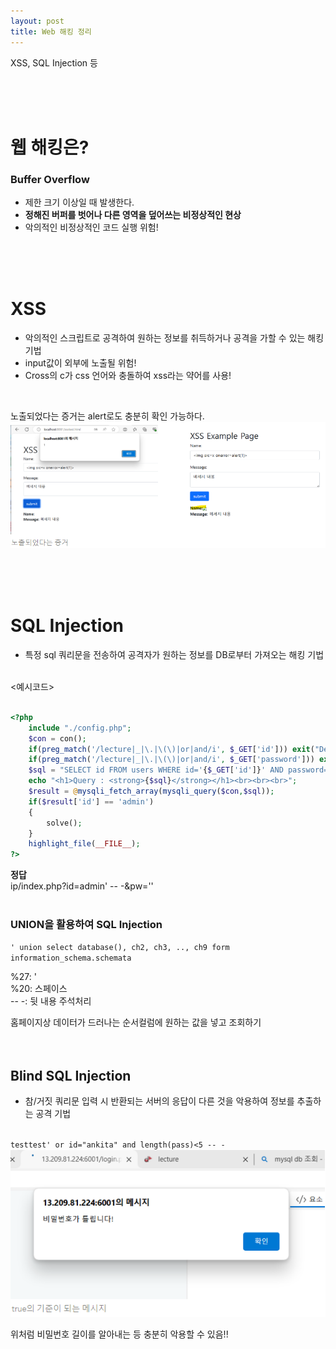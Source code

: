 ```yaml
---
layout: post
title: Web 해킹 정리
---
```


XSS, SQL Injection 등

<br><br><br>
# 웹 해킹은?
### Buffer Overflow
- 제한 크기 이상일 때 발생한다.<br>
- **정해진 버퍼를 벗어나 다른 영역을 덮어쓰는 비정상적인 현상**
- 악의적인 비정상적인 코드 실행 위험!

<br><br><br>

# XSS
- 악의적인 스크립트로 공격하여 원하는 정보를 취득하거나 공격을 가할 수 있는 해킹 기법
- input값이 외부에 노출될 위험!
- Cross의 c가 css 언어와 충돌하여 xss라는 약어를 사용!
<br>

노출되었다는 증거는 alert로도 충분히 확인 가능하다.
![xss](/images/post-img/web해킹/image.png)
<br>

<br><br><br>

# SQL Injection
- 특정 sql 쿼리문을 전송하여 공격자가 원하는 정보를 DB로부터 가져오는 해킹 기법
<br><br>

<예시코드>
```php

<?php
    include "./config.php";
    $con = con();
    if(preg_match('/lecture|_|\.|\(\)|or|and/i', $_GET['id'])) exit("Detected!");
    if(preg_match('/lecture|_|\.|\(\)|or|and/i', $_GET['password'])) exit("Detected!");
    $sql = "SELECT id FROM users WHERE id='{$_GET['id']}' AND password='{$_GET['password']}'";
    echo "<h1>Query : <strong>{$sql}</strong></h1><br><br><br>";
    $result = @mysqli_fetch_array(mysqli_query($con,$sql));
    if($result['id'] == 'admin')
    {
        solve();
    }
    highlight_file(__FILE__);
?>
```
**정답**<br>
ip/index.php?id=admin' -- -&pw=''
<br><br>

### **UNION**을 활용하여 SQL Injection
`' union select database(), ch2, ch3, .., ch9 form information_schema.schemata` <br>

%27: '<br>
%20: 스페이스<br>
-- -: 뒷 내용 주석처리<br>

홈페이지상 데이터가 드러나는 순서컬럼에 원하는 값을 넣고 조회하기 <br><br><br>

## Blind SQL Injection
- 참/거짓 쿼리문 입력 시 반환되는 서버의 응답이 다른 것을 악용하여 정보를 추출하는 공격 기법
<br><br>

`testtest' or id="ankita" and length(pass)<5 -- -` <br>
![blindsqlinjection1](/images/post-img/web해킹/blindsqlinjection1.png)

위처럼 비밀번호 길이를 알아내는 등 충분히 악용할 수 있음!! <br><br>

